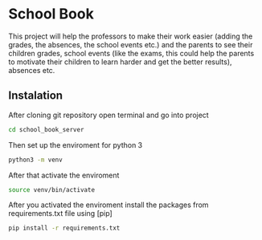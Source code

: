# School Book
This project will help the professors to make their work easier (adding the grades, the absences, the school events etc.)
and the parents to see their children grades, school events (like the exams, this could help the parents to motivate
their children to learn harder and get the better results), absences etc.

## Instalation
After cloning git repository open terminal and go into project
```bash
cd school_book_server
```

Then set up the enviroment for python 3
```bash
python3 -m venv
```

After that activate the enviroment
```bash
source venv/bin/activate
```

After you activated the enviroment install the packages from requirements.txt file using [pip]
```bash
pip install -r requirements.txt
```
